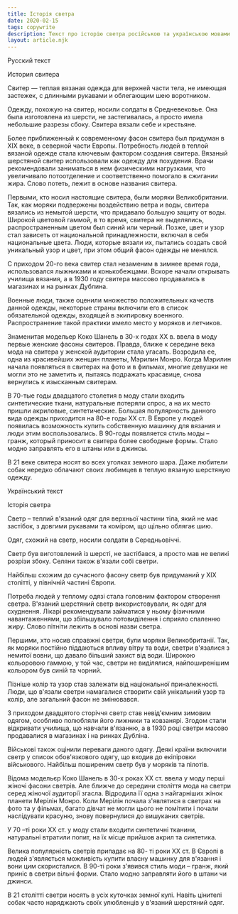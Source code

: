 ```yaml
---
title: Історія светра
date: 2020-02-15
tags: copywrite
description: Текст про історію светра російською та українською мовами
layout: article.njk
---
```


Русский текст


История свитера 


Свитер — теплая вязаная одежда для верхней части тела, не имеющая застежек, с длинными рукавами и облегающим шею воротником.
 
Одежду, похожую на свитер, носили солдаты в Средневековье. Она была изготовлена из шерсти, не застегивалась, а просто имела небольшие разрезы сбоку. Свитера вязали себе и крестьяне.
 
Более приближенный к современному фасон свитера был придуман в ХІХ веке, в северной части Европы. Потребность людей в теплой вязаной одежде стала ключевым фактором создания свитера. Вязаный шерстяной свитер использовали  как одежду для похудения. Врачи рекомендовали заниматься в нем физическими нагрузками, что увеличивало потоотделение и соответственно помогало в сжигании жира. Слово потеть, лежит в основе названия свитера. 

Первыми, кто носил настоящие свитера, были моряки Великобритании. Так, как моряки подвержены воздействию ветра и воды, свитера вязались из немытой шерсти, что придавало большую защиту от воды. Широкой цветовой гаммой, в то время, свитера не выделялись, распространенным цветом был синий или черный. 
Позже, цвет и узор стал зависеть от национальной принадлежности, включал в себя национальные цвета. Люди, которые вязали их, пытались создать свой уникальный узор и цвет, при этом общий фасон одежды не менялся.
 
С приходом 20-го века свитер стал незаменим в зимнее время года, использовался лыжниками и конькобежцами. Вскоре начали открывать училища вязания, а в 1930 году свитера массово продавались в магазинах и на рынках Дублина. 

Военные люди, также оценили множество положительных качеств данной одежды, некоторые страны включили его в список обязательной одежды, входящей в экипировку военного. Распространение такой практики имело место у моряков и летчиков.
 
Знаменитая  модельер Коко Шанель в 30-х годах ХХ в. ввела в моду первые женские фасоны свитеров. Правда, ближе к середине века мода на свитера у женской аудитории стала угасать. Возродила ее, одна из красивейших женщин планеты, Мэрилин Монро. Когда Мэрилин начала появляться в свитерах на фото и в фильмах, многие девушки не могли это не заметить и, пытаясь подражать красавице, снова вернулись к изысканным свитерам.

В 70-тые годы двадцатого столетия в моду стали входить синтетические ткани, натуральные потеряли спрос, а на их место пришли акриловые, синтетические.
Большая популярность данного вида одежды приходится на 80-е годы ХХ ст. В Европе у людей появилась возможность купить собственную машинку для вязания и люди этим воспользовались. В 90-годы появляется стиль моды – гранж, который приносит в свитера более свободные формы. Стало модно заправлять его в штаны или  в джинсы.

В 21 веке свитера носят во всех уголках земного шара. Даже любители собак нередко облачают своих любимцев в теплую вязаную шерстяную одежду. 


Український текст


Історія светра


Светр – теплий в'язаний одяг для верхньої частини тіла, який не має застібок, з довгими рукавами та коміром, що щільно облягає шию.

Одяг, схожий на светр, носили солдати в Середньовіччі.
 
Светр був виготовлений із шерсті, не застібався, а просто мав не великі розрізи збоку.  Селяни також в'язали собі светри.

Найбільш схожим до сучасного фасону светр був придуманий у ХІХ столітті, у північній частині Європи.

Потреба людей у теплому одязі стала головним фактором створення светра.
В'язаний шерстяний светр використовували, як одяг для схуднення. Лікарі рекомендували займатися у ньому фізичними навантаженнями, що збільшувало  потовиділення і сприяло  спаленню жиру. Слово пітніти лежить в основі назви светра.

Першими, хто носив справжні светри, були моряки Великобританії. Так, як моряки постійно піддаються впливу вітру та води, светри в'язалися з немитої вовни, що давало більший захист від води. Широкою кольоровою гаммою, у той час, светри не виділялися, найпоширенішим кольором був синій та чорний.

Пізніше колір та узор став залежати від національної приналежності. Люди, що  в'язали светри намагалися створити свій унікальний узор та колір, але загальний фасон не змінювався.

З приходом двадцятого сторіччя светр став невід'ємним зимовим одягом, особливо полюбляли його лижники та ковзанярі. Згодом стали відкривати училища, що навчали в'язанню, а в 1930 році светри масово продавалися в магазинах і на ринках Дубліна.

Військові також оцінили переваги даного одягу. Деякі країни включили светр у список обов'язкового одягу, що входив до екіпіровки військового. Найбільш поширеним светр був у моряків та пілотів.

Відома модельєр Коко Шанель в 30-х роках ХХ ст. ввела у моду перші жіночі фасони светрів. Але ближче до середини століття мода на светри серед жіночої аудиторії згасла. Відродила її одна з найгарніших жінок планети Мерілін Монро. Коли Мерілін почала з'являтися в светрах на фото та у фільмах, багато дівчат не могли цього не помітити і почали наслідувати красуню, знову повернулися до вишуканих светрів.

У 70 –ті роки ХХ ст. у моду стали входити синтетичні тканини, натуральні втратили попит, на їх місце прийшов акрил та синтетика.

Велика популярність светрів припадає на 80- ті роки ХХ ст.
В Європі в людей з'являється можливість купити власну машинку для в'язання і вони цим скористалися. В 90-ті роки з'явився стиль моди – гранж, який приніс в светри вільні форми. Стало модно заправляти його в штани чи джинси.
 
В 21 столітті светри носять в усіх куточках земної кулі. Навіть цінителі собак часто наряджають своїх улюбленців у в'язаний шерстяний одяг.


